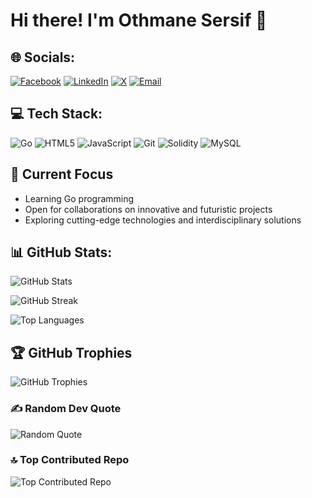 # Hi there! I'm Othmane Sersif 👋

## 🌐 Socials:
[![Facebook](https://img.shields.io/badge/Facebook-%231877F2.svg?logo=Facebook&logoColor=white)](https://facebook.com/Othmane%20Sersif)
[![LinkedIn](https://img.shields.io/badge/LinkedIn-%230077B5.svg?logo=linkedin&logoColor=white)](https://linkedin.com/in/SERSIF%20OTHMANE)
[![X](https://img.shields.io/badge/X-black.svg?logo=X&logoColor=white)](https://x.com/@SersifOthmane)
[![Email](https://img.shields.io/badge/Email-D14836?logo=gmail&logoColor=white)](mailto:othmane.firs@gmail.com)

## 💻 Tech Stack:
![Go](https://img.shields.io/badge/go-%2300ADD8.svg?style=for-the-badge&logo=go&logoColor=white)
![HTML5](https://img.shields.io/badge/html5-%23E34F26.svg?style=for-the-badge&logo=html5&logoColor=white)
![JavaScript](https://img.shields.io/badge/javascript-%23323330.svg?style=for-the-badge&logo=javascript&logoColor=%23F7DF1E)
![Git](https://img.shields.io/badge/git-%23F05033.svg?style=for-the-badge&logo=git&logoColor=white)
![Solidity](https://img.shields.io/badge/Solidity-%23363636.svg?style=for-the-badge&logo=solidity&logoColor=white)
![MySQL](https://img.shields.io/badge/mysql-4479A1.svg?style=for-the-badge&logo=mysql&logoColor=white)




## 🚀 Current Focus
- Learning Go programming
- Open for collaborations on innovative and futuristic projects
- Exploring cutting-edge technologies and interdisciplinary solutions

## 📊 GitHub Stats:
![GitHub Stats](https://github-readme-stats.vercel.app/api?username=0xsersif&theme=dark&hide_border=false&include_all_commits=false&count_private=false)

![GitHub Streak](https://nirzak-streak-stats.vercel.app/?user=0xsersif&theme=dark&hide_border=false)

![Top Languages](https://github-readme-stats.vercel.app/api/top-langs/?username=0xsersif&theme=dark&hide_border=false&include_all_commits=false&count_private=false&layout=compact)

## 🏆 GitHub Trophies
![GitHub Trophies](https://github-profile-trophy.vercel.app/?username=0xsersif&theme=default&no-frame=false&no-bg=true&margin-w=4)

### ✍️ Random Dev Quote
![Random Quote](https://quotes-github-readme.vercel.app/api?type=horizontal&theme=radical)

### 🔝 Top Contributed Repo
![Top Contributed Repo](https://github-contributor-stats.vercel.app/api?username=0xsersif&limit=5&theme=monokai&combine_all_yearly_contributions=true)


